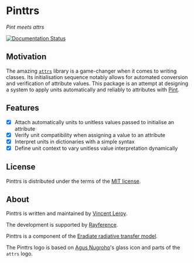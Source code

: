 # Pinttrs

*Pint meets attrs*

[![Documentation Status](https://readthedocs.org/projects/pinttrs/badge/?version=latest)](https://pinttrs.readthedocs.io/en/latest/?badge=latest)

## Motivation

The amazing [`attrs`](https://www.attrs.org) library is a game-changer when it 
comes to writing classes. Its initialisation sequence notably allows for 
automated conversion and verification of attribute values. This package is an 
attempt at designing a system to apply units automatically and reliably to 
attributes with [Pint](https://pint.readthedocs.io).

## Features

- [x] Attach automatically units to unitless values passed to initialise an attribute
- [x] Verify unit compatibility when assigning a value to an attribute
- [x] Interpret units in dictionaries with a simple syntax
- [x] Define unit context to vary unitless value interpretation dynamically

## License

Pinttrs is distributed under the terms of the 
[MIT license](https://choosealicense.com/licenses/mit/).

## About

Pinttrs is written and maintained by [Vincent Leroy](https://github.com/leroyvn).

The development is supported by [Rayference](https://www.rayference.eu).

Pinttrs is a component of the 
[Eradiate radiative transfer model](https://www.eradiate.eu).

The Pinttrs logo is based on 
[Agus Nugroho](https://www.iconfinder.com/nugrohoagus)'s glass icon and parts of 
the ``attrs`` logo.
